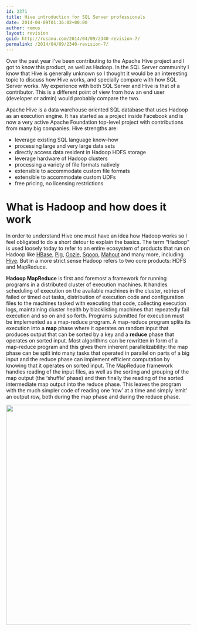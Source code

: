 ```yaml
---
id: 2371
title: Hive introduction for SQL Server professionals
date: 2014-04-09T01:36:02+00:00
author: remus
layout: revision
guid: http://rusanu.com/2014/04/09/2340-revision-7/
permalink: /2014/04/09/2340-revision-7/
---
```

Over the past year I&#8217;ve been contributing to the Apache Hive project and I got to know this product, as well as Hadoop. In the SQL Server community I know that Hive is generally unknown so I thought it would be an interesting topic to discuss how Hive works, and specially compare with how SQL Server works. My experience with both SQL Server and Hive is that of a contributor. This is a different point of view from how an end user (developer or admin) would probably compare the two.

Apache Hive is a data warehouse oriented SQL database that uses Hadoop as an execution engine. It has started as a project inside Facebook and is now a very active Apache Foundation top-level project with contributions from many big companies. Hive strengths are:

  * leverage existing SQL language know-how
  * processing large and very large data sets
  * directly access data resident in Hadoop HDFS storage
  * leverage hardware of Hadoop clusters
  * processing a variety of file formats natively
  * extensible to accommodate custom file formats
  * extensible to accommodate custom UDFs
  * free pricing, no licensing restrictions

<!--more-->

# What is Hadoop and how does it work

In order to understand Hive one must have an idea how Hadoop works so I feel obligated to do a short detour to explain the basics. The term &#8220;Hadoop&#8221; is used loosely today to refer to an entire ecosystem of products that run on Hadoop like [HBase](https://hbase.apache.org/), [Pig](https://pig.apache.org/), [Oozie](https://oozie.apache.org/), [Sqoop](https://sqoop.apache.org/), [Mahout](https://mahout.apache.org/) and many more, including [Hive](https://hive.apache.org/). But in a more strict sense Hadoop refers to two core products: HDFS and MapReduce.

**Hadoop MapReduce** is first and foremost a framework for running programs in a distributed cluster of execution machines. It handles scheduling of execution on the available machines in the cluster, retries of failed or timed out tasks, distribution of execution code and configuration files to the machines tasked with executing that code, collecting execution logs, maintaining cluster health by blacklisting machines that repeatedly fail execution and so on and so forth. Programs submitted for execution must be implemented as a map-reduce program. A map-reduce program splits its execution into a **map** phase where it operates on random input that produces output that can be sorted by a key and a **reduce** phase that operates on sorted input. Most algorithms can be rewritten in form of a map-reduce program and this gives them inherent parallelizability: the map phase can be split into many tasks that operated in parallel on parts of a big input and the reduce phase can implement efficient computation by knowing that it operates on sorted input. The MapReduce framework handles reading of the input files, as well as the sorting and grouping of the map output (the &#8216;shuffle&#8217; phase) and then finally the reading of the sorted intermediate map output into the reduce phase. This leaves the program with the much simpler code of reading one &#8216;row&#8217; at a time and simply &#8217;emit&#8217; an output row, both during the map phase and during the reduce phase.

[<img src="http://rusanu.com/wp-content/uploads/2014/04/hadoop-map-reduce.png" alt="" title="hadoop-map-reduce" width="600" class="alignleft size-full wp-image-2369" />](http://rusanu.com/wp-content/uploads/2014/04/hadoop-map-reduce.png)